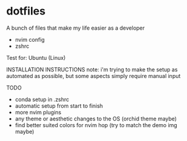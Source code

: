# dotfiles
A bunch of files that make my life easier as a developer

- nvim config
- zshrc

Test for: Ubuntu (Linux)

INSTALLATION INSTRUCTIONS
note: i'm trying to make the setup as automated as possible, but some aspects simply require manual input

TODO
- conda setup in .zshrc
- automatic setup from start to finish
- more nvim plugins
- any theme or aesthetic changes to the OS (orchid theme maybe)
- find better suited colors for nvim hop (try to match the demo img maybe)


